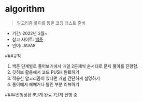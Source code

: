 # algorithm

>알고리즘 풀이를 통한 코딩 테스트 준비


- 기간: 2022년 3월~
- 참고 사이트:  [백준](https://www.acmicpc.net/)
- 언어: JAVA8


###규칙
1. 백준 단계별로 풀어보기에서 매일 2문제씩 순서대로 문제 풀이를 진행함.
2. 깃허브 활용해서 코드 PUSH 완료하기
3. 적용한 알고리즘이 있다면 개념 간단하게 설명하기
4. 풀이에서 헤매거나 틀린 부분 리뷰하기



####진행상황
6단계 완료 7단계 진행 중